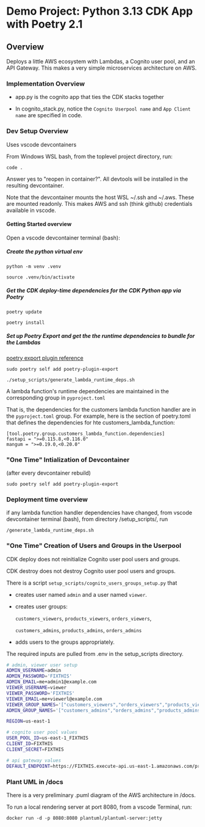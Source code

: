 # Demo Project: Python 3.13 CDK App with Poetry 2.1

## Overview

Deploys a little AWS ecosystem with Lambdas, a Cognito user pool, and an API Gateway.
This makes a very simple microservices architecture on AWS.

### Implementation Overview

* app.py is the cognito app that ties the CDK stacks together

* In cognito_stack.py, notice the `Cognito Userpool name` and 
`App Client name` are specified in code.

### Dev Setup Overview

Uses vscode devcontainers

From Windows WSL bash, from the toplevel project directory, run:
```
code .
``` 
Answer yes to "reopen in container?".  All
devtools will be installed in the resulting devcontainer.

Note that the devcontainer mounts the host WSL ~/.ssh and ~/.aws.
These are mounted readonly. This makes AWS and ssh (think github) credentials available in vscode.

#### Getting Started overview

Open a vscode devcontainer terminal (bash):

##### Create the python virtual env

`python -m venv .venv`

`source .venv/bin/activate`

##### Get the CDK deploy-time dependencies for the CDK Python app via Poetry

`poetry update`

`poetry install`

##### Set up Poetry Export and get the the runtime dependencies to bundle for the Lambdas

[poetry export plugin reference](https://github.com/python-poetry/poetry-plugin-export)

`sudo poetry self add poetry-plugin-export`

`./setup_scripts/generate_lambda_runtime_deps.sh`

A lambda function's runtime dependencies are maintained in the corresponding group in `pyproject.toml`

That is, the dependencies for the customers lambda function handler are in the `pyproject.toml` group.
For example, here is the section of poetry.toml that defines the dependencies for hte customers_lambda_function:

```
[tool.poetry.group.customers_lambda_function.dependencies]
fastapi = ">=0.115.8,<0.116.0"
mangum = ">=0.19.0,<0.20.0"
```

### "One Time" Intialization of Devcontainer

(after every devcontainer rebuild)

```
sudo poetry self add poetry-plugin-export
```

### Deployment time overview

if any lambda function handler dependencies have changed, from vscode devcontainer terminal (bash),
from directory /setup_scripts/, run

`/generate_lambda_runtime_deps.sh`

### "One Time" Creation of Users and Groups in the Userpool

CDK deploy does not reinitialize Cognito user pool users and groups.

CDK destroy does not destroy Cognito user pool users and groups.

There is a script `setup_scripts/cognito_users_groups_setup.py` that

* creates user named `admin` and a user named `viewer`.
* creates user groups:

    `customers_viewers`, `products_viewers`, `orders_viewers`,

    `customers_admins`, `products_admins`, `orders_admins`
* adds users to the groups appropriately.

The required inputs are pulled from .env in the setup_scripts directory.

```bash .env
# admin, viewer user setup
ADMIN_USERNAME=admin
ADMIN_PASSWORD='FIXTHIS'
ADMIN_EMAIL=me+admin1@example.com
VIEWER_USERNAME=viewer
VIEWER_PASSWORD='FIXTHIS'
VIEWER_EMAIL=me+viewerl@example.com
VIEWER_GROUP_NAMES='["customers_viewers","orders_viewers","products_viewers"]'
ADMIN_GROUP_NAMES='["customers_admins","orders_admins","products_admins"]'

REGION=us-east-1

# cognito user pool values
USER_POOL_ID=us-east-1_FIXTHIS
CLIENT_ID=FIXTHIS
CLIENT_SECRET=FIXTHIS

# api gateway values
DEFAULT_ENDPOINT=https://FIXTHIS.execute-api.us-east-1.amazonaws.com/prod

```

### Plant UML in /docs

There is a very preliminary .puml diagram of the AWS architecture in /docs.

To run a local rendering server at port 8080, from a vscode Terminal, run:

`docker run -d -p 8080:8080 plantuml/plantuml-server:jetty`